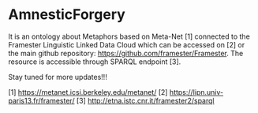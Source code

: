 # AmnesticForgery
It is an ontology about Metaphors based on Meta-Net [1] connected to the Framester Linguistic Linked Data Cloud which can be accessed on [2] or the main github repository: https://github.com/framester/Framester. The resource is accessible through SPARQL endpoint [3]. 

Stay tuned for more updates!!!

[1] https://metanet.icsi.berkeley.edu/metanet/ 
[2] https://lipn.univ-paris13.fr/framester/
[3] http://etna.istc.cnr.it/framester2/sparql
